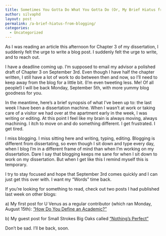 ```yaml
---
title: Sometimes You Gotta Do What You Gotta Do (Or, My Brief Hiatus from Blogging)
author: silvaphd
layout: post
permalink: /a-brief-hiatus-from-blogging/
categories:
  - Uncategorized
---
```

As I was reading an article this afternoon for Chapter 3 of my dissertation, I suddenly felt the urge to write a blog post. I suddenly felt the urge to write, and to reach out.

I have a deadline coming up. I&#8217;m supposed to email my advisor a polished draft of Chapter 3 on September 3rd. Even though I have half the chapter written, I still have a lot of work to do between then and now, so I&#8217;ll need to keep away from the blog for a little bit. (I&#8217;m even tweeting less. Me! Of all people!) I will be back Monday, September 5th, with more yummy blog goodness for you.

In the meantime, here&#8217;s a brief synopsis of what I&#8217;ve been up to: the last week I have been a dissertation machine. When I wasn&#8217;t at work or taking care of a visitor we had over at the apartment early in the week, I was writing or editing. At this point I feel like my brain is always moving, always machining. I itch to move on and do something different. I get frustrated. I get tired.

I miss blogging. I miss sitting here and writing, typing, editing. Blogging is different from dissertating, so even though I sit down and type every day, when I blog I&#8217;m in a different frame of mind than when I&#8217;m working on my dissertation. Dare I say that blogging keeps me sane for when I sit down to work on my dissertation. But when I get like this I remind myself this is temporary.

I try to stay focused and hope that September 3rd comes quickly and I can just get this over with. I want my &#8220;Words&#8221; time back.

If you&#8217;re looking for something to read, check out two posts I had published last week on other blogs:

a) My first post for U Venus as a regular contributor (which ran Monday, August 15th): [&#8220;How Do You Define an Academic?&#8221;][1]

b) My guest post for Small Strokes Big Oaks called [&#8220;Nothing&#8217;s Perfect&#8221;][2]

Don&#8217;t be sad. I&#8217;ll be back, soon.

 [1]: http://www.insidehighered.com/blogs/university_of_venus/how_do_you_define_an_academic
 [2]: http://smallstrokesbigoaks.com/2011/08/19/guest-post/